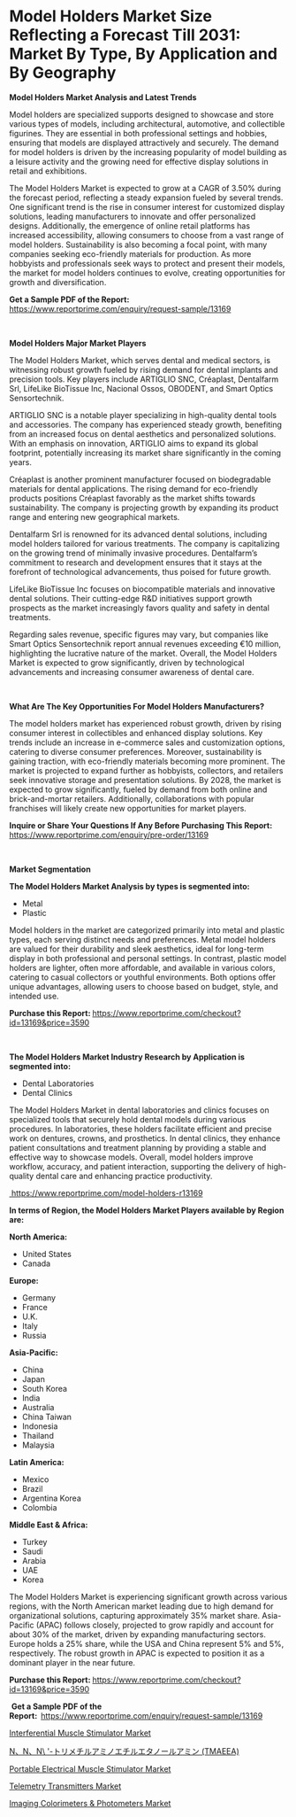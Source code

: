 <p><h1>Model Holders Market Size Reflecting a Forecast Till 2031: Market By Type, By Application and By Geography</h1></p><p><strong>Model Holders Market Analysis and Latest Trends</strong></p>
<p><p>Model holders are specialized supports designed to showcase and store various types of models, including architectural, automotive, and collectible figurines. They are essential in both professional settings and hobbies, ensuring that models are displayed attractively and securely. The demand for model holders is driven by the increasing popularity of model building as a leisure activity and the growing need for effective display solutions in retail and exhibitions.</p><p>The Model Holders Market is expected to grow at a CAGR of 3.50% during the forecast period, reflecting a steady expansion fueled by several trends. One significant trend is the rise in consumer interest for customized display solutions, leading manufacturers to innovate and offer personalized designs. Additionally, the emergence of online retail platforms has increased accessibility, allowing consumers to choose from a vast range of model holders. Sustainability is also becoming a focal point, with many companies seeking eco-friendly materials for production. As more hobbyists and professionals seek ways to protect and present their models, the market for model holders continues to evolve, creating opportunities for growth and diversification.</p></p>
<p><strong>Get a Sample PDF of the Report:&nbsp;</strong> <a href="https://www.reportprime.com/enquiry/request-sample/13169">https://www.reportprime.com/enquiry/request-sample/13169</a></p>
<p>&nbsp;</p>
<p><strong>Model Holders Major Market Players</strong></p>
<p><p>The Model Holders Market, which serves dental and medical sectors, is witnessing robust growth fueled by rising demand for dental implants and precision tools. Key players include ARTIGLIO SNC, Créaplast, Dentalfarm Srl, LifeLike BioTissue Inc, Nacional Ossos, OBODENT, and Smart Optics Sensortechnik.</p><p>ARTIGLIO SNC is a notable player specializing in high-quality dental tools and accessories. The company has experienced steady growth, benefiting from an increased focus on dental aesthetics and personalized solutions. With an emphasis on innovation, ARTIGLIO aims to expand its global footprint, potentially increasing its market share significantly in the coming years.</p><p>Créaplast is another prominent manufacturer focused on biodegradable materials for dental applications. The rising demand for eco-friendly products positions Créaplast favorably as the market shifts towards sustainability. The company is projecting growth by expanding its product range and entering new geographical markets.</p><p>Dentalfarm Srl is renowned for its advanced dental solutions, including model holders tailored for various treatments. The company is capitalizing on the growing trend of minimally invasive procedures. Dentalfarm’s commitment to research and development ensures that it stays at the forefront of technological advancements, thus poised for future growth.</p><p>LifeLike BioTissue Inc focuses on biocompatible materials and innovative dental solutions. Their cutting-edge R&D initiatives support growth prospects as the market increasingly favors quality and safety in dental treatments.</p><p>Regarding sales revenue, specific figures may vary, but companies like Smart Optics Sensortechnik report annual revenues exceeding €10 million, highlighting the lucrative nature of the market. Overall, the Model Holders Market is expected to grow significantly, driven by technological advancements and increasing consumer awareness of dental care.</p></p>
<p>&nbsp;</p>
<p><strong>What Are The Key Opportunities For Model Holders Manufacturers?</strong></p>
<p><p>The model holders market has experienced robust growth, driven by rising consumer interest in collectibles and enhanced display solutions. Key trends include an increase in e-commerce sales and customization options, catering to diverse consumer preferences. Moreover, sustainability is gaining traction, with eco-friendly materials becoming more prominent. The market is projected to expand further as hobbyists, collectors, and retailers seek innovative storage and presentation solutions. By 2028, the market is expected to grow significantly, fueled by demand from both online and brick-and-mortar retailers. Additionally, collaborations with popular franchises will likely create new opportunities for market players.</p></p>
<p><strong>Inquire or Share Your Questions If Any Before Purchasing This Report:</strong> <a href="https://www.reportprime.com/enquiry/pre-order/13169">https://www.reportprime.com/enquiry/pre-order/13169</a></p>
<p>&nbsp;</p>
<p><strong>Market Segmentation</strong></p>
<p><strong>The Model Holders Market Analysis by types is segmented into:</strong></p>
<p><ul><li>Metal</li><li>Plastic</li></ul></p>
<p><p>Model holders in the market are categorized primarily into metal and plastic types, each serving distinct needs and preferences. Metal model holders are valued for their durability and sleek aesthetics, ideal for long-term display in both professional and personal settings. In contrast, plastic model holders are lighter, often more affordable, and available in various colors, catering to casual collectors or youthful environments. Both options offer unique advantages, allowing users to choose based on budget, style, and intended use.</p></p>
<p><strong>Purchase this Report:&nbsp;</strong><a href="https://www.reportprime.com/checkout?id=13169&price=3590">https://www.reportprime.com/checkout?id=13169&price=3590</a></p>
<p>&nbsp;</p>
<p><strong>The Model Holders Market Industry Research by Application is segmented into:</strong></p>
<p><ul><li>Dental Laboratories</li><li>Dental Clinics</li></ul></p>
<p><p>The Model Holders Market in dental laboratories and clinics focuses on specialized tools that securely hold dental models during various procedures. In laboratories, these holders facilitate efficient and precise work on dentures, crowns, and prosthetics. In dental clinics, they enhance patient consultations and treatment planning by providing a stable and effective way to showcase models. Overall, model holders improve workflow, accuracy, and patient interaction, supporting the delivery of high-quality dental care and enhancing practice productivity.</p></p>
<p><a href="https://www.reportprime.com/model-holders-r13169">&nbsp;https://www.reportprime.com/model-holders-r13169</a></p>
<p><strong>In terms of Region, the Model Holders Market Players available by Region are:</strong></p>
<p>
    <p> <strong> North America: </strong>
        <ul>
            <li>United States</li>
            <li>Canada</li>
        </ul>
        </p> 
    <p> <strong> Europe: </strong>
        <ul>
            <li>Germany</li>
            <li>France</li>
            <li>U.K.</li>
            <li>Italy</li>
            <li>Russia</li>
        </ul>
        </p> 
    <p> <strong> Asia-Pacific: </strong>
        <ul>
            <li>China</li>
            <li>Japan</li>
            <li>South Korea</li>
            <li>India</li>
            <li>Australia</li>
            <li>China Taiwan</li>
            <li>Indonesia</li>
            <li>Thailand</li>
            <li>Malaysia</li>
        </ul>
        </p> 
    <p> <strong> Latin America: </strong>
        <ul>
            <li>Mexico</li>
            <li>Brazil</li>
            <li>Argentina Korea</li>
            <li>Colombia</li>
        </ul>
        </p> 
    <p> <strong> Middle East & Africa: </strong>
        <ul>
            <li>Turkey</li>
            <li>Saudi</li>
            <li>Arabia</li>
            <li>UAE</li>
            <li>Korea</li>
        </ul>
    </p>
    </p>
<p><p>The Model Holders Market is experiencing significant growth across various regions, with the North American market leading due to high demand for organizational solutions, capturing approximately 35% market share. Asia-Pacific (APAC) follows closely, projected to grow rapidly and account for about 30% of the market, driven by expanding manufacturing sectors. Europe holds a 25% share, while the USA and China represent 5% and 5%, respectively. The robust growth in APAC is expected to position it as a dominant player in the near future.</p></p>
<p><strong>Purchase this Report: </strong><a href="https://www.reportprime.com/checkout?id=13169&price=3590">https://www.reportprime.com/checkout?id=13169&price=3590</a></p>
<p>&nbsp;<strong>Get a Sample PDF of the Report:&nbsp;&nbsp;</strong><a href="https://www.reportprime.com/enquiry/request-sample/13169">https://www.reportprime.com/enquiry/request-sample/13169</a></p>
<p><strong></strong></p>
<p><p><a href="https://medium.com/@tracey.skinner9085/the-market-for-interferential-muscle-stimulator-market-is-examined-in-this-report-along-with-the-7c188d9085af">Interferential Muscle Stimulator Market</a></p><p><a href="https://medium.com/@aminohtc4/n-n-n-%E3%83%88%E3%83%AA%E3%83%A1%E3%83%81%E3%83%AB%E3%82%A2%E3%83%9F%E3%83%8E%E3%82%A8%E3%83%81%E3%83%AB%E3%82%A8%E3%82%BF%E3%83%8E%E3%83%BC%E3%83%AB%E3%82%A2%E3%83%9F%E3%83%B3-tmaeea-%E5%B8%82%E5%A0%B4%E4%BA%88%E6%B8%AC-2024%E5%B9%B4%E3%81%8B%E3%82%892031%E5%B9%B4%E3%81%BE%E3%81%A7%E3%81%AE%E3%82%B0%E3%83%AD%E3%83%BC%E3%83%90%E3%83%AB%E5%B8%82%E5%A0%B4%E5%8B%95%E5%90%91%E3%81%A8%E5%88%86%E6%9E%90-134%E3%83%9A%E3%83%BC%E3%82%B8%E3%81%AB%E3%82%8F%E3%81%9F%E3%82%8B-16998b727563">N、N、N\ '-トリメチルアミノエチルエタノールアミン (TMAEEA)</a></p><p><a href="https://medium.com/@tracey.skinner9085/portable-electrical-muscle-stimulator-market-share-size-trends-industry-analysis-report-by-a102d0125d46">Portable Electrical Muscle Stimulator Market</a></p><p><a href="https://www.linkedin.com/pulse/telemetry-transmitters-market-size-share-growth-analysis-type-rsygf?trackingId=cOKnOcayRLSIjovSJr5AZw%3D%3D">Telemetry Transmitters Market</a></p><p><a href="https://github.com/julyju69/Market-Research-Report-List-5/blob/main/imaging-colorimeters-photometers-market.md">Imaging Colorimeters & Photometers Market</a></p></p>